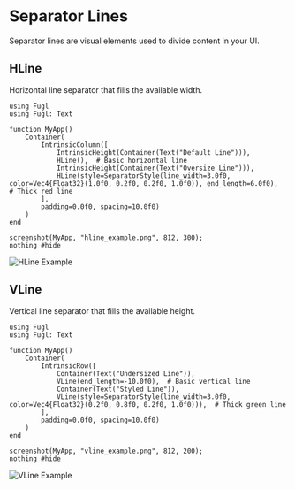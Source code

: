 # Separator Lines

Separator lines are visual elements used to divide content in your UI.

## HLine

Horizontal line separator that fills the available width.

```@example HLineExample
using Fugl
using Fugl: Text

function MyApp()
    Container(
        IntrinsicColumn([
            IntrinsicHeight(Container(Text("Default Line"))),
            HLine(),  # Basic horizontal line
            IntrinsicHeight(Container(Text("Oversize Line"))),
            HLine(style=SeparatorStyle(line_width=3.0f0, color=Vec4{Float32}(1.0f0, 0.2f0, 0.2f0, 1.0f0)), end_length=6.0f0),  # Thick red line
        ],
        padding=0.0f0, spacing=10.0f0)
    )
end

screenshot(MyApp, "hline_example.png", 812, 300);
nothing #hide
```

![HLine Example](hline_example.png)

## VLine

Vertical line separator that fills the available height.

```@example VLineExample
using Fugl
using Fugl: Text

function MyApp()
    Container(
        IntrinsicRow([
            Container(Text("Undersized Line")),
            VLine(end_length=-10.0f0),  # Basic vertical line
            Container(Text("Styled Line")),
            VLine(style=SeparatorStyle(line_width=3.0f0, color=Vec4{Float32}(0.2f0, 0.8f0, 0.2f0, 1.0f0))),  # Thick green line
        ],
        padding=0.0f0, spacing=10.0f0)
    )
end

screenshot(MyApp, "vline_example.png", 812, 200);
nothing #hide
```

![VLine Example](vline_example.png)
